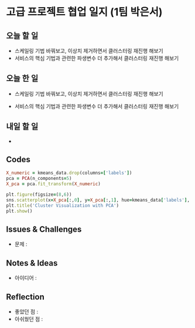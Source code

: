 # 고급 프로젝트 협업 일지 (1팀 박은서)

## 오늘 할 일
* 스케일링 기법 바꿔보고, 이상치 제거하면서 클러스터링 재진행 해보기
* 서비스의 핵심 기법과 관련한 파생변수 더 추가해서 클러스터링 재진행 해보기
## 오늘 한 일
* 스케일링 기법 바꿔보고, 이상치 제거하면서 클러스터링 재진행 해보기
> 
* 서비스의 핵심 기법과 관련한 파생변수 더 추가해서 클러스터링 재진행 해보기
> 
## 내일 할 일
*

## Codes
```ruby
X_numeric = kmeans_data.drop(columns=['labels'])
pca = PCA(n_components=5)
X_pca = pca.fit_transform(X_numeric)

plt.figure(figsize=(8,6))
sns.scatterplot(x=X_pca[:,0], y=X_pca[:,1], hue=kmeans_data['labels'], palette='Set2')
plt.title('Cluster Visualization with PCA')
plt.show()
```
## Issues & Challenges
* 문제 : 
## Notes & Ideas
* 아이디어 : 
## Reflection
* 좋았던 점 : 
* 아쉬웠던 점 : 

